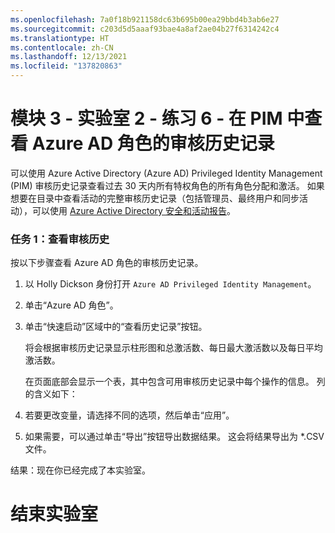 ```yaml
---
ms.openlocfilehash: 7a0f18b921158dc63b695b00ea29bbd4b3ab6e27
ms.sourcegitcommit: c203d5d5aaaf93bae4a8af2ae04b27f6314242c4
ms.translationtype: HT
ms.contentlocale: zh-CN
ms.lasthandoff: 12/13/2021
ms.locfileid: "137820863"
---
```

# <a name="module-3---lab-2---exercise-6---view-audit-history-for-azure-ad-roles-in-pim"></a>模块 3 - 实验室 2 - 练习 6 - 在 PIM 中查看 Azure AD 角色的审核历史记录


可以使用 Azure Active Directory (Azure AD) Privileged Identity Management (PIM) 审核历史记录查看过去 30 天内所有特权角色的所有角色分配和激活。 如果想要在目录中查看活动的完整审核历史记录（包括管理员、最终用户和同步活动），可以使用 [Azure Active Directory 安全和活动报告](https://docs.microsoft.com/en-us/azure/active-directory/reports-monitoring/overview-reports)。


### <a name="task-1-view-audit-history"></a>任务 1：查看审核历史


按以下步骤查看 Azure AD 角色的审核历史记录。


1.  以 Holly Dickson 身份打开 `Azure AD Privileged Identity Management`。

1.  单击“Azure AD 角色”。

1.  单击“快速启动”区域中的“查看历史记录”按钮。

    将会根据审核历史记录显示柱形图和总激活数、每日最大激活数以及每日平均激活数。

    在页面底部会显示一个表，其中包含可用审核历史记录中每个操作的信息。 列的含义如下：

1.  若要更改变量，请选择不同的选项，然后单击“应用”。

1. 如果需要，可以通过单击“导出”按钮导出数据结果。  这会将结果导出为 *.CSV 文件。



结果：现在你已经完成了本实验室。

# <a name="end-lab"></a>结束实验室
